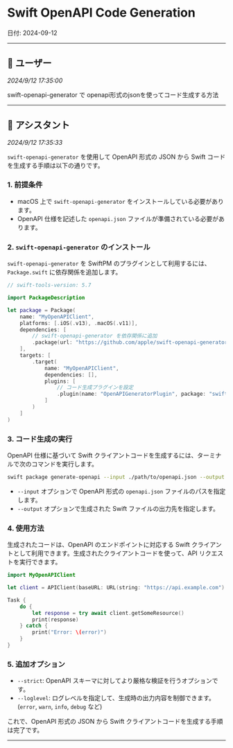 # Swift OpenAPI Code Generation

日付: 2024-09-12

---

## 👤 ユーザー
*2024/9/12 17:35:00*

swift-openapi-generator で openapi形式のjsonを使ってコード生成する方法

---

## 🤖 アシスタント
*2024/9/12 17:35:33*

`swift-openapi-generator` を使用して OpenAPI 形式の JSON から Swift コードを生成する手順は以下の通りです。

### 1. 前提条件
- macOS 上で `swift-openapi-generator` をインストールしている必要があります。
- OpenAPI 仕様を記述した `openapi.json` ファイルが準備されている必要があります。

### 2. `swift-openapi-generator` のインストール

`swift-openapi-generator` を SwiftPM のプラグインとして利用するには、`Package.swift` に依存関係を追加します。

```swift
// swift-tools-version: 5.7

import PackageDescription

let package = Package(
    name: "MyOpenAPIClient",
    platforms: [.iOS(.v13), .macOS(.v11)],
    dependencies: [
        // swift-openapi-generator を依存関係に追加
        .package(url: "https://github.com/apple/swift-openapi-generator", from: "1.0.0"),
    ],
    targets: [
        .target(
            name: "MyOpenAPIClient",
            dependencies: [],
            plugins: [
                // コード生成プラグインを設定
                .plugin(name: "OpenAPIGeneratorPlugin", package: "swift-openapi-generator")
            ]
        )
    ]
)
```

### 3. コード生成の実行

OpenAPI 仕様に基づいて Swift クライアントコードを生成するには、ターミナルで次のコマンドを実行します。

```bash
swift package generate-openapi --input ./path/to/openapi.json --output ./Sources/MyOpenAPIClient
```

- `--input` オプションで OpenAPI 形式の `openapi.json` ファイルのパスを指定します。
- `--output` オプションで生成された Swift ファイルの出力先を指定します。

### 4. 使用方法

生成されたコードは、OpenAPI のエンドポイントに対応する Swift クライアントとして利用できます。生成されたクライアントコードを使って、API リクエストを実行できます。

```swift
import MyOpenAPIClient

let client = APIClient(baseURL: URL(string: "https://api.example.com")!)

Task {
    do {
        let response = try await client.getSomeResource()
        print(response)
    } catch {
        print("Error: \(error)")
    }
}
```

### 5. 追加オプション

- `--strict`: OpenAPI スキーマに対してより厳格な検証を行うオプションです。
- `--loglevel`: ログレベルを指定して、生成時の出力内容を制御できます。 (`error`, `warn`, `info`, `debug` など)

これで、OpenAPI 形式の JSON から Swift クライアントコードを生成する手順は完了です。

---
